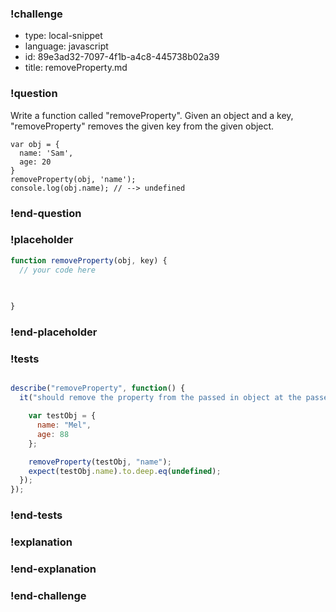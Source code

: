 ### !challenge

* type: local-snippet
* language: javascript
* id: 89e3ad32-7097-4f1b-a4c8-445738b02a39
* title: removeProperty.md

### !question

Write a function called "removeProperty".
Given an object and a key, "removeProperty" removes the given key from the given object.

```
var obj = {
  name: 'Sam',
  age: 20
}
removeProperty(obj, 'name');
console.log(obj.name); // --> undefined
```

### !end-question

### !placeholder

```js
function removeProperty(obj, key) {
  // your code here
   

   
}
```

### !end-placeholder

### !tests

```js

describe("removeProperty", function() {
  it("should remove the property from the passed in object at the passed in key", function() {

    var testObj = {
      name: "Mel",
      age: 88
    };

    removeProperty(testObj, "name");
    expect(testObj.name).to.deep.eq(undefined);
  });
});


```

### !end-tests

### !explanation

### !end-explanation

### !end-challenge
